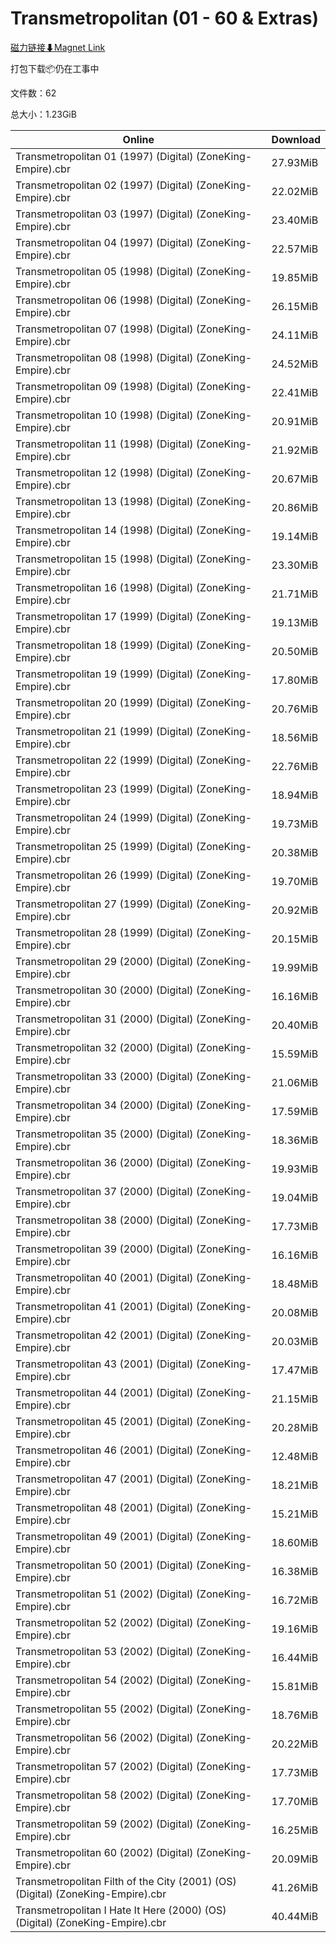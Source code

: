 # Transmetropolitan (01 - 60 & Extras)

[磁力链接⬇Magnet Link](magnet:?xt=urn:btih:b78067f253e609fd3c701f4065db62fa73fdbf21&dn=Transmetropolitan%20%2801%20-%2060%20%26%20Extras%29)

打包下载📦仍在工事中

文件数：62

总大小：1.23GiB

Online | Download
--- | ---
Transmetropolitan 01 (1997) (Digital) (ZoneKing-Empire).cbr | 27.93MiB
Transmetropolitan 02 (1997) (Digital) (ZoneKing-Empire).cbr | 22.02MiB
Transmetropolitan 03 (1997) (Digital) (ZoneKing-Empire).cbr | 23.40MiB
Transmetropolitan 04 (1997) (Digital) (ZoneKing-Empire).cbr | 22.57MiB
Transmetropolitan 05 (1998) (Digital) (ZoneKing-Empire).cbr | 19.85MiB
Transmetropolitan 06 (1998) (Digital) (ZoneKing-Empire).cbr | 26.15MiB
Transmetropolitan 07 (1998) (Digital) (ZoneKing-Empire).cbr | 24.11MiB
Transmetropolitan 08 (1998) (Digital) (ZoneKing-Empire).cbr | 24.52MiB
Transmetropolitan 09 (1998) (Digital) (ZoneKing-Empire).cbr | 22.41MiB
Transmetropolitan 10 (1998) (Digital) (ZoneKing-Empire).cbr | 20.91MiB
Transmetropolitan 11 (1998) (Digital) (ZoneKing-Empire).cbr | 21.92MiB
Transmetropolitan 12 (1998) (Digital) (ZoneKing-Empire).cbr | 20.67MiB
Transmetropolitan 13 (1998) (Digital) (ZoneKing-Empire).cbr | 20.86MiB
Transmetropolitan 14 (1998) (Digital) (ZoneKing-Empire).cbr | 19.14MiB
Transmetropolitan 15 (1998) (Digital) (ZoneKing-Empire).cbr | 23.30MiB
Transmetropolitan 16 (1998) (Digital) (ZoneKing-Empire).cbr | 21.71MiB
Transmetropolitan 17 (1999) (Digital) (ZoneKing-Empire).cbr | 19.13MiB
Transmetropolitan 18 (1999) (Digital) (ZoneKing-Empire).cbr | 20.50MiB
Transmetropolitan 19 (1999) (Digital) (ZoneKing-Empire).cbr | 17.80MiB
Transmetropolitan 20 (1999) (Digital) (ZoneKing-Empire).cbr | 20.76MiB
Transmetropolitan 21 (1999) (Digital) (ZoneKing-Empire).cbr | 18.56MiB
Transmetropolitan 22 (1999) (Digital) (ZoneKing-Empire).cbr | 22.76MiB
Transmetropolitan 23 (1999) (Digital) (ZoneKing-Empire).cbr | 18.94MiB
Transmetropolitan 24 (1999) (Digital) (ZoneKing-Empire).cbr | 19.73MiB
Transmetropolitan 25 (1999) (Digital) (ZoneKing-Empire).cbr | 20.38MiB
Transmetropolitan 26 (1999) (Digital) (ZoneKing-Empire).cbr | 19.70MiB
Transmetropolitan 27 (1999) (Digital) (ZoneKing-Empire).cbr | 20.92MiB
Transmetropolitan 28 (1999) (Digital) (ZoneKing-Empire).cbr | 20.15MiB
Transmetropolitan 29 (2000) (Digital) (ZoneKing-Empire).cbr | 19.99MiB
Transmetropolitan 30 (2000) (Digital) (ZoneKing-Empire).cbr | 16.16MiB
Transmetropolitan 31 (2000) (Digital) (ZoneKing-Empire).cbr | 20.40MiB
Transmetropolitan 32 (2000) (Digital) (ZoneKing-Empire).cbr | 15.59MiB
Transmetropolitan 33 (2000) (Digital) (ZoneKing-Empire).cbr | 21.06MiB
Transmetropolitan 34 (2000) (Digital) (ZoneKing-Empire).cbr | 17.59MiB
Transmetropolitan 35 (2000) (Digital) (ZoneKing-Empire).cbr | 18.36MiB
Transmetropolitan 36 (2000) (Digital) (ZoneKing-Empire).cbr | 19.93MiB
Transmetropolitan 37 (2000) (Digital) (ZoneKing-Empire).cbr | 19.04MiB
Transmetropolitan 38 (2000) (Digital) (ZoneKing-Empire).cbr | 17.73MiB
Transmetropolitan 39 (2000) (Digital) (ZoneKing-Empire).cbr | 16.16MiB
Transmetropolitan 40 (2001) (Digital) (ZoneKing-Empire).cbr | 18.48MiB
Transmetropolitan 41 (2001) (Digital) (ZoneKing-Empire).cbr | 20.08MiB
Transmetropolitan 42 (2001) (Digital) (ZoneKing-Empire).cbr | 20.03MiB
Transmetropolitan 43 (2001) (Digital) (ZoneKing-Empire).cbr | 17.47MiB
Transmetropolitan 44 (2001) (Digital) (ZoneKing-Empire).cbr | 21.15MiB
Transmetropolitan 45 (2001) (Digital) (ZoneKing-Empire).cbr | 20.28MiB
Transmetropolitan 46 (2001) (Digital) (ZoneKing-Empire).cbr | 12.48MiB
Transmetropolitan 47 (2001) (Digital) (ZoneKing-Empire).cbr | 18.21MiB
Transmetropolitan 48 (2001) (Digital) (ZoneKing-Empire).cbr | 15.21MiB
Transmetropolitan 49 (2001) (Digital) (ZoneKing-Empire).cbr | 18.60MiB
Transmetropolitan 50 (2001) (Digital) (ZoneKing-Empire).cbr | 16.38MiB
Transmetropolitan 51 (2002) (Digital) (ZoneKing-Empire).cbr | 16.72MiB
Transmetropolitan 52 (2002) (Digital) (ZoneKing-Empire).cbr | 19.16MiB
Transmetropolitan 53 (2002) (Digital) (ZoneKing-Empire).cbr | 16.44MiB
Transmetropolitan 54 (2002) (Digital) (ZoneKing-Empire).cbr | 15.81MiB
Transmetropolitan 55 (2002) (Digital) (ZoneKing-Empire).cbr | 18.76MiB
Transmetropolitan 56 (2002) (Digital) (ZoneKing-Empire).cbr | 20.22MiB
Transmetropolitan 57 (2002) (Digital) (ZoneKing-Empire).cbr | 17.73MiB
Transmetropolitan 58 (2002) (Digital) (ZoneKing-Empire).cbr | 17.70MiB
Transmetropolitan 59 (2002) (Digital) (ZoneKing-Empire).cbr | 16.25MiB
Transmetropolitan 60 (2002) (Digital) (ZoneKing-Empire).cbr | 20.09MiB
Transmetropolitan Filth of the City  (2001) (OS) (Digital) (ZoneKing-Empire).cbr | 41.26MiB
Transmetropolitan I Hate It Here (2000) (OS) (Digital) (ZoneKing-Empire).cbr | 40.44MiB
